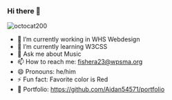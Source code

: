 ### Hi there 👋


![octocat200](https://user-images.githubusercontent.com/119876001/213201622-f6da0de7-8560-4a5f-8f27-49eb30e210c9.png)

- 🔭 I’m currently working in WHS Webdesign
- 🌱 I’m currently learning W3CSS
- 💬 Ask me about Music
- 📫 How to reach me: fishera23@wpsma.org
- 😄 Pronouns: he/him
- ⚡ Fun fact: Favorite color is Red
- 📃 Portfolio: https://github.com/Aidan54571/portfolio
